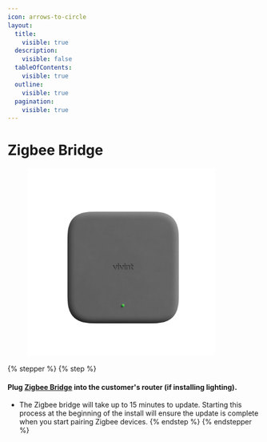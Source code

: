 ```yaml
---
icon: arrows-to-circle
layout:
  title:
    visible: true
  description:
    visible: false
  tableOfContents:
    visible: true
  outline:
    visible: true
  pagination:
    visible: true
---
```


# Zigbee Bridge

<div align="left"><figure><img src="../.gitbook/assets/web_use-lighting-bridge.jpg" alt="" width="375"><figcaption></figcaption></figure></div>

{% stepper %}
{% step %}
#### Plug [Zigbee Bridge](https://prosource.vivint.com/smart-lighting/) into the customer's router (if installing lighting).

* The Zigbee bridge will take up to 15 minutes to update. Starting this process at the beginning of the install will ensure the update is complete when you start pairing Zigbee devices.
{% endstep %}
{% endstepper %}

